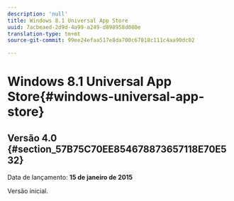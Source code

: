 ```yaml
---
description: 'null'
title: Windows 8.1 Universal App Store
uuid: 7acbeaed-2d9d-4a99-a249-d898958d080e
translation-type: tm+mt
source-git-commit: 99ee24efaa517e8da700c67818c111c4aa90dc02

---
```



# Windows 8.1 Universal App Store{#windows-universal-app-store}

## Versão 4.0 {#section_57B75C70EE854678873657118E70E532}

Data de lançamento: **15 de janeiro de 2015**

Versão inicial.
